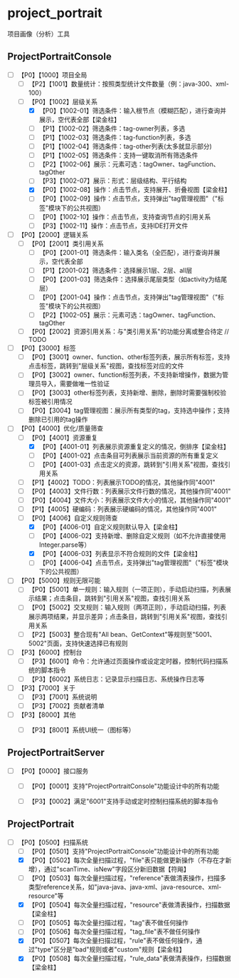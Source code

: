 # project_portrait
项目画像（分析）工具


## ProjectPortraitConsole
- [ ] 【P0】【1000】项目全局
    - [ ] 【P2】【1001】数量统计：按照类型统计文件数量（例：java-300、xml-100）
    - [ ] 【P0】【1002】层级关系
        - [x] 【P0】【1002-01】筛选条件：输入根节点（模糊匹配），进行查询并展示，空代表全部【梁金柱】
        - [ ] 【P1】【1002-02】筛选条件：tag-owner列表，多选
        - [ ] 【P1】【1002-03】筛选条件：tag-function列表，多选
        - [ ] 【P1】【1002-04】筛选条件：tag-other列表(太多就显示部分)
        - [ ] 【P1】【1002-05】筛选条件：支持一键取消所有筛选条件
        - [ ] 【P2】【1002-06】展示：元素可选：tagOwner、tagFunction、tagOther
        - [ ] 【P3】【1002-07】展示：形式：层级结构、平行结构
        - [x] 【P0】【1002-08】操作：点击节点，支持展开、折叠视图【梁金柱】
        - [ ] 【P0】【1002-09】操作：点击节点，支持弹出"tag管理视图"（"标签"模块下的公共视图）
        - [ ] 【P0】【1002-10】操作：点击节点，支持查询节点的引用关系
        - [ ] 【P3】【1002-11】操作：点击节点，支持IDE打开文件
        
- [ ] 【P0】【2000】逻辑关系
    - [ ] 【P0】【2001】类引用关系
        - [ ] 【P0】【2001-01】筛选条件：输入类名（全匹配），进行查询并展示，空代表全部
        - [ ] 【P1】【2001-02】筛选条件：选择展示1层、2层、all层
        - [ ] 【P0】【2001-03】筛选条件：选择展示尾层类型（如activity为结尾层）
        - [ ] 【P0】【2001-04】操作：点击节点，支持弹出"tag管理视图"（"标签"模块下的公共视图）
        - [ ] 【P2】【1002-05】展示：元素可选：tagOwner、tagFunction、tagOther
    - [ ] 【P0】【2002】资源引用关系：与"类引用关系"的功能分离或整合待定 // TODO
    
- [ ] 【P0】【3000】标签
    - [ ] 【P0】【3001】owner、function、other标签列表，展示所有标签，支持点击标签，跳转到"层级关系"视图，查找标签对应的文件
    - [ ] 【P0】【3002】owner、function标签列表，不支持新增操作，数据为管理员导入，需要做唯一性验证
    - [ ] 【P0】【3003】other标签列表，支持新增、删除，删除时需要强制校验标签被引用情况
    - [ ] 【P0】【3004】tag管理视图：展示所有类型的tag，支持选中操作；支持删除已引用的tag操作

- [ ] 【P0】【4000】优化/质量筛查
    - [ ] 【P0】【4001】资源重复
        - [x] 【P0】【4001-01】列表展示资源重复定义的情况，倒排序【梁金柱】
        - [ ] 【P0】【4001-02】点击条目可列表展示当前资源的所有重复定义
        - [ ] 【P0】【4001-03】点击定义的资源，跳转到"引用关系"视图，查找引用关系
    - [ ] 【P1】【4002】TODO：列表展示TODO的情况，其他操作同"4001"
    - [ ] 【P0】【4003】文件行数：列表展示文件行数的情况，其他操作同"4001"
    - [ ] 【P0】【4004】文件大小：列表展示文件大小的情况，其他操作同"4001"
    - [ ] 【P1】【4005】硬编码：列表展示硬编码的情况，其他操作同"4001"
    - [ ] 【P0】【4006】自定义规则筛查
        - [x] 【P0】【4006-01】自定义规则默认导入【梁金柱】
        - [ ] 【P0】【4006-02】支持新增、删除自定义规则（如不允许直接使用Integer.parse等）
        - [x] 【P0】【4006-03】列表显示不符合规则的文件【梁金柱】
        - [ ] 【P0】【4006-04】点击节点，支持弹出"tag管理视图"（"标签"模块下的公共视图）

- [ ] 【P0】【5000】规则无限可能
    - [ ] 【P0】【5001】单一规则：输入规则（一项正则），手动启动扫描，列表展示结果；点击条目，跳转到"引用关系"视图，查找引用关系
    - [ ] 【P0】【5002】交叉规则：输入规则（两项正则），手动启动扫描，列表展示两项结果，并显示差异；点击条目，跳转到"引用关系"视图，查找引用关系
    - [ ] 【P2】【5003】整合现有"All bean、GetContext"等规则至"5001、5002"页面，支持快速选择已有规则
  
- [ ] 【P3】【6000】控制台
    - [ ] 【P3】【6001】命令：允许通过页面操作或设定定时器，控制代码扫描系统的脚本指令
    - [ ] 【P3】【6002】系统日志：记录显示扫描日志、系统操作日志等

- [ ] 【P3】【7000】关于
    - [ ] 【P3】【7001】系统说明
    - [ ] 【P3】【7002】贡献者清单

- [ ] 【P3】【8000】其他
    - [ ] 【P3】【8001】系统UI统一（图标等）

  
## ProjectPortraitServer
- [ ] 【P0】【0000】接口服务
    - [ ] 【P0】【0001】支持"ProjectPortraitConsole"功能设计中的所有功能
    - [ ] 【P3】【0002】满足"6001"支持手动或定时控制扫描系统的脚本指令


## ProjectPortrait
- [ ] 【P0】【0500】扫描系统
    - [ ] 【P0】【0501】支持"ProjectPortraitConsole"功能设计中的所有功能
    - [x] 【P0】【0502】每次全量扫描过程，"file"表只能做更新操作（不存在才新增），通过"scanTime、isNew"字段区分新旧数据【符飚】
    - [ ] 【P0】【0503】每次全量扫描过程，"reference"表做清表操作，扫描多类型reference关系，如"java-java、java-xml、java-resource、xml-resource"等
    - [x] 【P0】【0504】每次全量扫描过程，"resource"表做清表操作，扫描数据【梁金柱】
    - [ ] 【P0】【0505】每次全量扫描过程，"tag"表不做任何操作
    - [ ] 【P0】【0506】每次全量扫描过程，"tag_file"表不做任何操作
    - [x] 【P0】【0507】每次全量扫描过程，"rule"表不做任何操作，通过"type"区分是"bad"规则或者"custom"规则【梁金柱】
    - [x] 【P0】【0508】每次全量扫描过程，"rule_data"表做清表操作，扫描数据【梁金柱】
